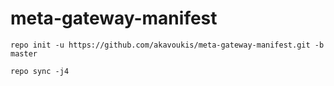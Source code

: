 # meta-gateway-manifest
`repo init -u https://github.com/akavoukis/meta-gateway-manifest.git -b master`

`repo sync -j4`

